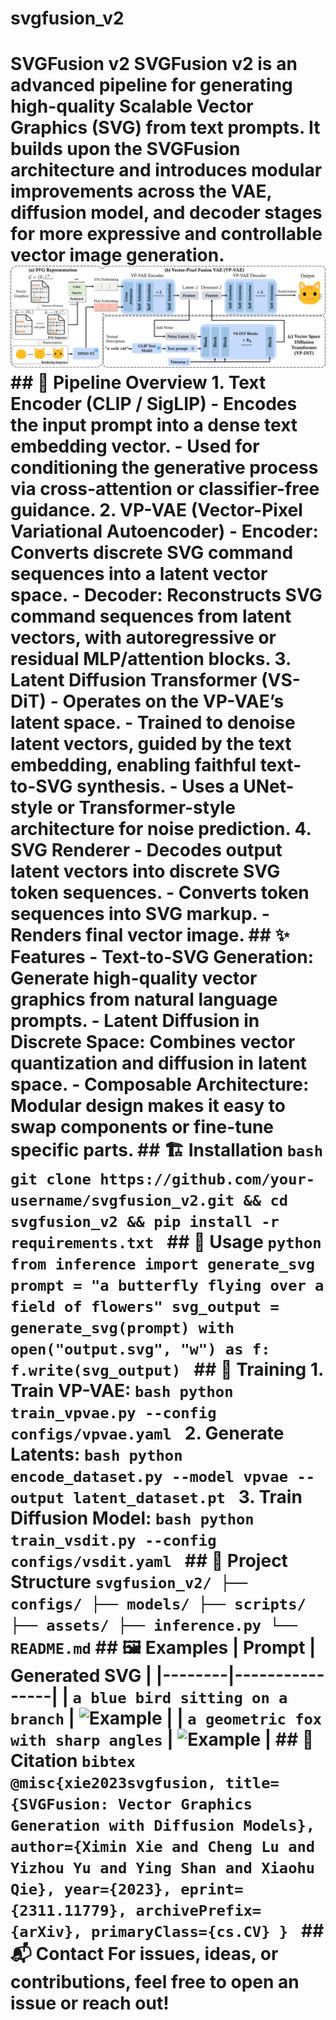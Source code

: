 # svgfusion_v2

# SVGFusion v2 SVGFusion v2 is an advanced pipeline for generating high-quality Scalable Vector Graphics (SVG) from text prompts. It builds upon the SVGFusion architecture and introduces modular improvements across the VAE, diffusion model, and decoder stages for more expressive and controllable vector image generation. ![SVGFusion v2 Pipeline](https://github.com/ximinng/SVGFusion/blob/master/assets/pipe.png) ## 🔧 Pipeline Overview 1. **Text Encoder (CLIP / SigLIP)** - Encodes the input prompt into a dense text embedding vector. - Used for conditioning the generative process via cross-attention or classifier-free guidance. 2. **VP-VAE (Vector-Pixel Variational Autoencoder)** - **Encoder:** Converts discrete SVG command sequences into a latent vector space. - **Decoder:** Reconstructs SVG command sequences from latent vectors, with autoregressive or residual MLP/attention blocks. 3. **Latent Diffusion Transformer (VS-DiT)** - Operates on the VP-VAE’s latent space. - Trained to denoise latent vectors, guided by the text embedding, enabling faithful text-to-SVG synthesis. - Uses a UNet-style or Transformer-style architecture for noise prediction. 4. **SVG Renderer** - Decodes output latent vectors into discrete SVG token sequences. - Converts token sequences into SVG markup. - Renders final vector image. ## ✨ Features - **Text-to-SVG Generation**: Generate high-quality vector graphics from natural language prompts. - **Latent Diffusion in Discrete Space**: Combines vector quantization and diffusion in latent space. - **Composable Architecture**: Modular design makes it easy to swap components or fine-tune specific parts. ## 🏗️ Installation ```bash git clone https://github.com/your-username/svgfusion_v2.git && cd svgfusion_v2 && pip install -r requirements.txt ``` ## 🚀 Usage ```python from inference import generate_svg prompt = "a butterfly flying over a field of flowers" svg_output = generate_svg(prompt) with open("output.svg", "w") as f: f.write(svg_output) ``` ## 🧠 Training 1. **Train VP-VAE:** ```bash python train_vpvae.py --config configs/vpvae.yaml ``` 2. **Generate Latents:** ```bash python encode_dataset.py --model vpvae --output latent_dataset.pt ``` 3. **Train Diffusion Model:** ```bash python train_vsdit.py --config configs/vsdit.yaml ``` ## 📁 Project Structure ``` svgfusion_v2/ ├── configs/ ├── models/ ├── scripts/ ├── assets/ ├── inference.py └── README.md ``` ## 🖼️ Examples | Prompt | Generated SVG | |--------|----------------| | `a blue bird sitting on a branch` | ![Example](assets/sample_bird.svg) | | `a geometric fox with sharp angles` | ![Example](assets/sample_fox.svg) | ## 📄 Citation ```bibtex @misc{xie2023svgfusion, title={SVGFusion: Vector Graphics Generation with Diffusion Models}, author={Ximin Xie and Cheng Lu and Yizhou Yu and Ying Shan and Xiaohu Qie}, year={2023}, eprint={2311.11779}, archivePrefix={arXiv}, primaryClass={cs.CV} } ``` ## 📬 Contact For issues, ideas, or contributions, feel free to open an issue or reach out!



